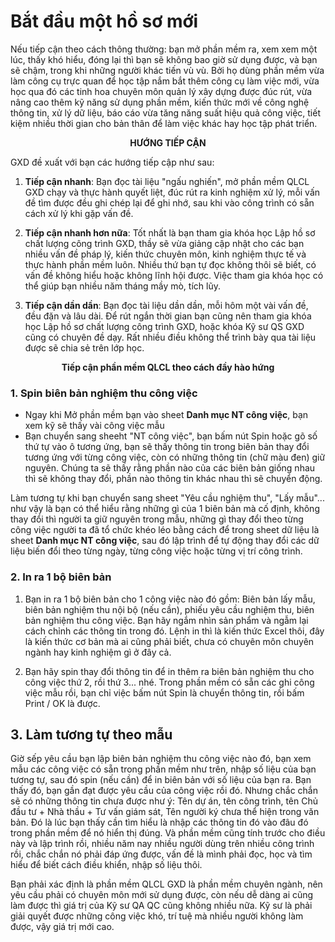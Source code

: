 # Bắt đầu một hồ sơ mới

Nếu tiếp cận theo cách thông thường: bạn mở phần mềm ra, xem xem một lúc, thấy khó hiểu, đóng lại thì bạn sẽ không bao giờ sử dụng được, và bạn sẽ chậm, trong khi những người khác tiến vù vù. Bởi họ dùng phần mềm vừa làm công cụ trực quan để học tập nắm bắt thêm công cụ làm việc mới, vừa học qua đó các tinh hoa chuyên môn quản lý xây dựng được đúc rút, vừa nâng cao thêm kỹ năng sử dụng phần mềm, kiến thức mới về công nghệ thông tin, xử lý dữ liệu, báo cáo vừa tăng năng suất hiệu quả công việc, tiết kiệm nhiều thời gian cho bản thân để làm việc khác hay học tập phát triển.

**<center>HƯỚNG TIẾP CẬN</center>**

GXD đề xuất với bạn các hướng tiếp cập như sau:

1. **Tiếp cận nhanh**: Bạn đọc tài liệu "ngấu nghiến", mở phần mềm QLCL GXD chạy và thực hành quyết liệt, đúc rút ra kinh nghiệm xử lý, mỗi vấn đề tìm được đều ghi chép lại để ghi nhớ, sau khi vào công trình có sẵn cách xử lý khi gặp vấn đề.

2. **Tiếp cận nhanh hơn nữa**: Tốt nhất là bạn tham gia khóa học Lập hồ sơ chất lượng công trình GXD, thầy sẽ vừa giảng cập nhật cho các bạn nhiều vấn đề pháp lý, kiến thức chuyên môn, kinh nghiệm thực tế và thực hành phần mềm luôn. Nhiều thứ bạn tự đọc không thôi sẽ biết, có vấn đề không hiểu hoặc không lĩnh hội được. Việc tham gia khóa học có thể giúp bạn nhiều năm tháng mầy mò, tích lũy.

3. **Tiếp cận dần dần**: Bạn đọc tài liệu dần dần, mỗi hôm một vài vấn đề, đều đặn và lâu dài. Để rút ngắn thời gian bạn cũng nên tham gia khóa học Lập hồ sơ chất lượng công trình GXD, hoặc khóa Kỹ sư QS GXD cũng có chuyên đề dạy. Rất nhiều điều không thể trình bày qua tài liệu được sẽ chia sẻ trên lớp học.

**<center>Tiếp cận phần mềm QLCL theo cách đầy hào hứng</center>**

### 1. Spin biên bản nghiệm thu công việc

- Ngay khi Mở phần mềm bạn vào sheet **Danh mục NT công việc**, bạn xem kỹ sẽ thấy vài công việc mẫu
- Bạn chuyển sang sheeht "NT công việc", bạn bấm nút Spin hoặc gõ số thứ tự vào ô tương ứng, bạn sẽ thấy thông tin trong biên bản thay đổi tương ứng với từng công việc, còn có những thông tin (chữ màu đen) giữ nguyên. Chúng ta sẽ thấy rằng phần nào của các biên bản giống nhau thì sẽ không thay đổi, phần nào thông tin khác nhau thì sẽ chuyển động.

Làm tương tự khi bạn chuyển sang sheet "Yêu cầu nghiệm thu", "Lấy mẫu"... như vậy là bạn có thể hiểu rằng những gì của 1 biên bản mà cố định, không thay đổi thì người ta giữ nguyên trong mẫu, những gì thay đổi theo từng công việc người ta đã tổ chức khéo léo bằng cách để trong sheet dữ liệu là sheet **Danh mục NT công việc**, sau đó lập trình để tự động thay đổi các dữ liệu biến đổi theo từng ngày, từng công việc hoặc từng vị trí công trình. 

### 2. In ra 1 bộ biên bản

1. Bạn in ra 1 bộ biên bản cho 1 công việc nào đó gồm: Biên bản lấy mẫu, biên bản nghiệm thu nội bộ (nếu cần), phiếu yêu cầu nghiệm thu, biên bản nghiệm thu công việc. Bạn hãy ngắm nhìn sản phẩm và ngẫm lại cách chỉnh các thông tin trong đó. Lệnh in thì là kiến thức Excel thôi, đây là kiến thức cơ bản mà ai cũng phải biết, chưa có chuyên môn chuyên ngành hay kinh nghiệm gì ở đây cả.

2. Bạn hãy spin thay đổi thông tin để in thêm ra biên bản nghiệm thu cho công việc thứ 2, rồi thứ 3... nhé. Trong phần mềm có sẵn các ghi công việc mẫu rồi, bạn chỉ việc bấm nút Spin là chuyển thông tin, rồi bấm Print / OK là được.

## 3. Làm tương tự theo mẫu

Giờ sếp yêu cầu bạn lập biên bản nghiệm thu công việc nào đó, bạn xem mẫu các công việc có sẵn trong phần mềm như trên, nhập số liệu của bạn tương tự, sau đó spin (nếu cần) để in biên bản với số liệu của bạn ra. Bạn thấy đó, bạn gần đạt được yêu cầu của công việc rồi đó.
Nhưng chắc chắn sẽ có những thông tin chưa được như ý: Tên dự án, tên công trình, tên Chủ đầu tư + Nhà thầu + Tư vấn giám sát, Tên người ký chưa thể hiện trong văn bản. Đó là lúc bạn thấy cần tìm hiểu là nhập các thông tin đó vào đâu đó trong phần mềm để nó hiển thị đúng. Và phần mềm cũng tính trước cho điều này và lập trình rồi, nhiều năm nay nhiều người dùng trên nhiều công trình rồi, chắc chắn nó phải đáp ứng được, vấn đề là mình phải đọc, học và tìm hiểu để biết cách điều khiển, nhập số liệu thôi.

Bạn phải xác định là phần mềm QLCL GXD là phần mềm chuyên ngành, nên yêu cầu phải có chuyên môn mới sử dụng được, còn nếu dễ dàng ai cũng làm được thì giá trị của Kỹ sư QA QC cũng không nhiều nữa. Kỹ sư là phải giải quyết được những công việc khó, trí tuệ mà nhiều người không làm được, vậy giá trị mới cao.


